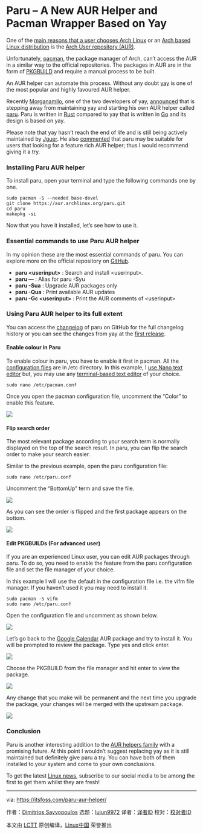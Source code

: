 [#]: collector: (lujun9972)
[#]: translator: ( )
[#]: reviewer: ( )
[#]: publisher: ( )
[#]: url: ( )
[#]: subject: (Paru – A New AUR Helper and Pacman Wrapper Based on Yay)
[#]: via: (https://itsfoss.com/paru-aur-helper/)
[#]: author: (Dimitrios Savvopoulos https://itsfoss.com/author/dimitrios/)

Paru – A New AUR Helper and Pacman Wrapper Based on Yay
======

One of the [main reasons that a user chooses Arch Linux][1] or an [Arch based Linux distribution][2] is the [Arch User repository (AUR)][3].

Unfortunately, [pacman][4], the package manager of Arch, can’t access the AUR in a similar way to the official repositories. The packages in AUR are in the form of [PKGBUILD][5] and require a manual process to be built.

An AUR helper can automate this process. Without any doubt [yay][6] is one of the most popular and highly favoured AUR helper.

Recently [Morganamilo][7], one of the two developers of yay, [announced][8] that is stepping away from maintaining yay and starting his own AUR helper called [paru][9]. Paru is written in [Rust][10] compared to yay that is written in [Go][11] and its design is based on yay.

Please note that yay hasn’t reach the end of life and is still being actively maintained by [Jguer][12]. He also [commented][13] that paru may be suitable for users that looking for a feature rich AUR helper; thus I would recommend giving it a try.

### Installing Paru AUR helper

To install paru, open your terminal and type the following commands one by one.

```
sudo pacman -S --needed base-devel
git clone https://aur.archlinux.org/paru.git
cd paru
makepkg -si
```

Now that you have it installed, let’s see how to use it.

### Essential commands to use Paru AUR helper

In my opinion these are the most essential commands of paru. You can explore more on the official repository on [GitHub][9].

  * **paru &lt;userinput&gt;** : Search and install &lt;userinput&gt;.
  * **paru —** : Alias for paru -Syu
  * **paru -Sua** : Upgrade AUR packages only
  * **paru -Qua** : Print available AUR updates
  * **paru -Gc &lt;userinput&gt;** : Print the AUR comments of &lt;userinput&gt;



### Using Paru AUR helper to its full extent

You can access the [changelog][14] of paru on GitHub for the full changelog history or you can see the changes from yay at the [first release][15].

#### Enable colour in Paru

To enable colour in paru, you have to enable it first in pacman. All the [configuration files][16] are in /etc directory. In this example, I [use Nano text editor][17] but, you may use any [terminal-based text editor][18] of your choice.

```
sudo nano /etc/pacman.conf
```

Once you open the pacman configuration file, uncomment the “Color” to enable this feature.

![][19]

#### **Flip search order**

The most relevant package according to your search term is normally displayed on the top of the search result. In paru, you can flip the search order to make your search easier.

Similar to the previous example, open the paru configuration file:

```
sudo nano /etc/paru.conf
```

Uncomment the “BottomUp” term and save the file.

![][20]

As you can see the order is flipped and the first package appears on the bottom.

![][21]

#### **Edit PKGBUILDs** (For advanced user)

If you are an experienced Linux user, you can edit AUR packages through paru. To do so, you need to enable the feature from the paru configuration file and set the file manager of your choice.

In this example I will use the default in the configuration file i.e. the vifm file manager. If you haven’t used it you may need to install it.

```
sudo pacman -S vifm
sudo nano /etc/paru.conf
```

Open the configuration file and uncomment as shown below.

![][22]

Let’s go back to the [Google Calendar][23] AUR package and try to install it. You will be prompted to review the package. Type yes and click enter.

![][24]

Choose the PKGBUILD from the file manager and hit enter to view the package.

![][25]

Any change that you make will be permanent and the next time you upgrade the package, your changes will be merged with the upstream package.

![][26]

### Conclusion

Paru is another interesting addition to the [AUR helpers family][27] with a promising future. At this point I wouldn’t suggest replacing yay as it is still maintained but definitely give paru a try. You can have both of them installed to your system and come to your own conclusions.

To get the latest [Linux news][28], subscribe to our social media to be among the first to get them whilst they are fresh!

--------------------------------------------------------------------------------

via: https://itsfoss.com/paru-aur-helper/

作者：[Dimitrios Savvopoulos][a]
选题：[lujun9972][b]
译者：[译者ID](https://github.com/译者ID)
校对：[校对者ID](https://github.com/校对者ID)

本文由 [LCTT](https://github.com/LCTT/TranslateProject) 原创编译，[Linux中国](https://linux.cn/) 荣誉推出

[a]: https://itsfoss.com/author/dimitrios/
[b]: https://github.com/lujun9972
[1]: https://itsfoss.com/why-arch-linux/
[2]: https://itsfoss.com/arch-based-linux-distros/
[3]: https://itsfoss.com/aur-arch-linux/
[4]: https://itsfoss.com/pacman-command/
[5]: https://wiki.archlinux.org/index.php/PKGBUILD
[6]: https://news.itsfoss.com/qt-6-released/
[7]: https://github.com/Morganamilo
[8]: https://www.reddit.com/r/archlinux/comments/jjn1c1/paru_v100_and_stepping_away_from_yay/
[9]: https://github.com/Morganamilo/paru
[10]: https://www.rust-lang.org/
[11]: https://golang.org/
[12]: https://github.com/Jguer
[13]: https://aur.archlinux.org/packages/yay/#pinned-788241
[14]: https://github.com/Morganamilo/paru/releases
[15]: https://github.com/Morganamilo/paru/releases/tag/v1.0.0
[16]: https://linuxhandbook.com/linux-directory-structure/#-etc-configuration-files
[17]: https://itsfoss.com/nano-editor-guide/
[18]: https://itsfoss.com/command-line-text-editors-linux/
[19]: https://i0.wp.com/itsfoss.com/wp-content/uploads/2021/01/pacman.conf-color.png?resize=800%2C480&ssl=1
[20]: https://i1.wp.com/itsfoss.com/wp-content/uploads/2021/01/paru.conf-bottomup.png?resize=800%2C480&ssl=1
[21]: https://i2.wp.com/itsfoss.com/wp-content/uploads/2021/01/paru.conf-bottomup-2.png?resize=800%2C480&ssl=1
[22]: https://i2.wp.com/itsfoss.com/wp-content/uploads/2021/01/paru.conf-vifm.png?resize=732%2C439&ssl=1
[23]: https://aur.archlinux.org/packages/gcalcli/
[24]: https://i2.wp.com/itsfoss.com/wp-content/uploads/2021/01/paru-proceed-for-review.png?resize=800%2C480&ssl=1
[25]: https://i0.wp.com/itsfoss.com/wp-content/uploads/2021/01/paru-proceed-for-review-2.png?resize=800%2C480&ssl=1
[26]: https://i1.wp.com/itsfoss.com/wp-content/uploads/2021/01/paru-proceed-for-review-3.png?resize=800%2C480&ssl=1
[27]: https://itsfoss.com/best-aur-helpers/
[28]: https://news.itsfoss.com/
